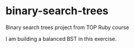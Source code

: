 # binary-search-trees
Binary search trees project from TOP Ruby course

I am building a balanced BST in this exercise.